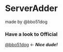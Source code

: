 # ServerAdder
made by @bbo51dog
### Have a look to Official
[@bbo51dog](https://github.com/bbo51dog) <- ***Nice dude!***
